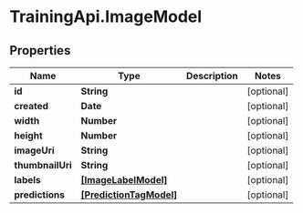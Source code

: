 # TrainingApi.ImageModel

## Properties
Name | Type | Description | Notes
------------ | ------------- | ------------- | -------------
**id** | **String** |  | [optional] 
**created** | **Date** |  | [optional] 
**width** | **Number** |  | [optional] 
**height** | **Number** |  | [optional] 
**imageUri** | **String** |  | [optional] 
**thumbnailUri** | **String** |  | [optional] 
**labels** | [**[ImageLabelModel]**](ImageLabelModel.md) |  | [optional] 
**predictions** | [**[PredictionTagModel]**](PredictionTagModel.md) |  | [optional] 


